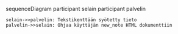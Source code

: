 sequenceDiagram
    participant selain
    participant palvelin

    selain->>palvelin: Tekstikenttään syötetty tieto
    palvelin->>selain: Ohjaa käyttäjän new_note HTML dokumenttiin